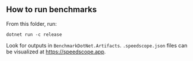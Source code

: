 ## How to run benchmarks

From this folder, run:

```
dotnet run -c release
```

Look for outputs in `BenchmarkDotNet.Artifacts`. `.speedscope.json` files can be visualized at https://speedscope.app.